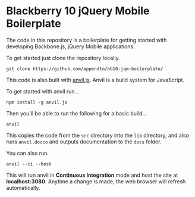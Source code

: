 # Blackberry 10 jQuery Mobile Boilerplate
The code in this repository is a boilerplate for getting started with developing Backbone.js, jQuery Mobile applications.

To get started just clone the repository locally.

```shell
git clone https://github.com/appendto/bb10-jqm-boilerplate/
```

This code is also built with [anvil.js](http://appendto.github.com/anvil.js/). Anvil is a build system for JavaScript.

To get started with anvil run...

```shell
npm install -g anvil.js
```

Then you'll be able to run the following for a basic build...

```shell
anvil
```

This copies the code from the `src` directory into the `lib` directory, and also runs `anvil.docco` and outputs
documentation to the `docs` folder.

You can also run.

```shell
anvil --ci --host
```

This will run anvil in **Continuous Integration** mode and host the site at **localhost:3080**. Anytime a change is made,
the web browser will refresh automatically.

